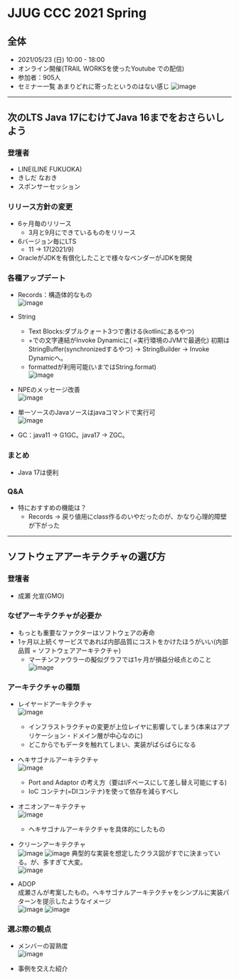 # JJUG CCC 2021 Spring
## 全体
* 2021/05/23 (日) 10:00 - 18:00
* オンライン開催(TRAIL WORKSを使ったYoutube での配信)
* 参加者：905人
* セミナー一覧
あまりどれに寄ったというのはない感じ
![image](https://user-images.githubusercontent.com/827936/119246763-22af6600-bbbf-11eb-890a-da4949ea0697.png)

*** 

## 次のLTS Java 17にむけてJava 16までをおさらいしよう
### 登壇者
* LINE(LINE FUKUOKA)
* きしだ なおき
* スポンサーセッション

### リリース方針の変更
* 6ヶ月毎のリリース
    * 3月と9月にできているものをリリース
* 6バージョン毎にLTS
    * 11 → 17(2021/9)
* OracleがJDKを有償化したことで様々なベンダーがJDKを開発

### 各種アップデート
* Records：構造体的なもの  
![image](https://user-images.githubusercontent.com/827936/119247630-2e525b00-bbc6-11eb-9dee-ab44fd045e4b.png)

* String
    * Text Blocks:ダブルクォート3つで書ける(kotlinにあるやつ)
    * +での文字連結がInvoke Dynamicに( =実行環境のJVMで最適化)
    初期はStringBuffer(synchronizedするやつ) → StringBuilder → Invoke Dynamicへ。
    * formattedが利用可能(いまではString.format)  
    ![image](https://user-images.githubusercontent.com/827936/119247592-d0257800-bbc5-11eb-84de-d2bfaca36659.png)
    
* NPEのメッセージ改善  
![image](https://user-images.githubusercontent.com/827936/119247550-64dba600-bbc5-11eb-9e71-801272b84ed7.png)

* 単一ソースのJavaソースはjavaコマンドで実行可  
![image](https://user-images.githubusercontent.com/827936/119247507-09111d00-bbc5-11eb-8d1f-6832260a35c7.png)

* GC：java11 → G1GC。java17 → ZGC。

### まとめ
* Java 17は便利

### Q&A
* 特におすすめの機能は？
    * Records → 戻り値用にclass作るのいやだったのが、かなり心理的障壁が下がった

*** 

## ソフトウェアアーキテクチャの選び方
### 登壇者
* 成瀬 允宣(GMO)

### なぜアーキテクチャが必要か
* もっとも重要なファクターはソフトウェアの寿命
* 1ヶ月以上続くサービスであれば内部品質にコストをかけたほうがいい(内部品質 = ソフトウェアアーキテクチャ)
    * マーチンファウラーの擬似グラフでは1ヶ月が損益分岐点とのこと  
    ![image](https://user-images.githubusercontent.com/827936/119247919-89854d00-bbc8-11eb-88a6-06135ac0a256.png)

### アーキテクチャの種類
* レイヤードアーキテクチャ  
![image](https://user-images.githubusercontent.com/827936/119248080-ac643100-bbc9-11eb-8919-f04a50708342.png)
    * インフラストラクチャの変更が上位レイヤに影響してしまう(本来はアプリケーション・ドメイン層が中心なのに)
    * どこからでもデータを触れてしまい、実装がばらばらになる

* ヘキサゴナルアーキテクチャ  
![image](https://user-images.githubusercontent.com/827936/119248109-ef260900-bbc9-11eb-88a3-c95f83646a99.png)  
    * Port and Adaptor の考え方（要はI/Fベースにして差し替え可能にする)
    * IoC コンテナ(=DIコンテナ)を使って依存を減らすべし  

* オニオンアーキテクチャ  
![image](https://user-images.githubusercontent.com/827936/119248221-aae73880-bbca-11eb-916c-13d0a2bfa532.png)
    * ヘキサゴナルアーキテクチャを具体的にしたもの  

* クリーンアーキテクチャ  
![image](https://user-images.githubusercontent.com/827936/119248712-edf6db00-bbcd-11eb-8cc6-f84f200f2d37.png)
![image](https://user-images.githubusercontent.com/827936/119248723-0109ab00-bbce-11eb-9ce6-d18d7a3e9c45.png)
典型的な実装を想定したクラス図がすでに決まっている。が、多すぎて大変。  
![image](https://user-images.githubusercontent.com/827936/119248835-c3595200-bbce-11eb-9384-6531f568d733.png)

* ADOP  
成瀬さんが考案したもの。ヘキサゴナルアーキテクチャをシンプルに実装パターンを提示したようなイメージ  
![image](https://user-images.githubusercontent.com/827936/119248867-01567600-bbcf-11eb-837d-e9bf5e6d5792.png)
![image](https://user-images.githubusercontent.com/827936/119248878-1206ec00-bbcf-11eb-8135-e774f8b63e11.png)

### 選ぶ際の観点
* メンバーの習熟度  
![image](https://user-images.githubusercontent.com/827936/119249071-d4a35e00-bbd0-11eb-8af1-8ce899552f03.png)

* 事例を交えた紹介


